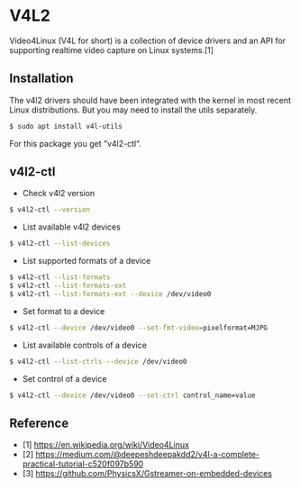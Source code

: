 # V4L2 

Video4Linux (V4L for short) is a collection of device drivers and an API for supporting realtime video capture on Linux systems.[1]

## Installation

The v4l2 drivers should have been integrated with the kernel in most recent Linux distributions. But you may need to install the utils separately.

```bash
$ sudo apt install v4l-utils
```

For this package you get "v4l2-ctl".

## v4l2-ctl

* Check v4l2 version    

```bash
$ v4l2-ctl --version
```

* List available v4l2 devices

```bash
$ v4l2-ctl --list-devices
```

* List supported formats of a device

```bash
$ v4l2-ctl --list-formats
$ v4l2-ctl --list-formats-ext 
$ v4l2-ctl --list-formats-ext --device /dev/video0
```

* Set format to a device

```bash
$ v4l2-ctl --device /dev/video0 --set-fmt-video=pixelformat=MJPG
```

* List available controls of a device

```bash
$ v4l2-ctl --list-ctrls --device /dev/video0
```

* Set control of a device

```bash
$ v4l2-ctl --device /dev/video0 --set-ctrl control_name=value
```

## Reference

* [1] https://en.wikipedia.org/wiki/Video4Linux
* [2] https://medium.com/@deepeshdeepakdd2/v4l-a-complete-practical-tutorial-c520f097b590
* [3] https://github.com/PhysicsX/Gstreamer-on-embedded-devices